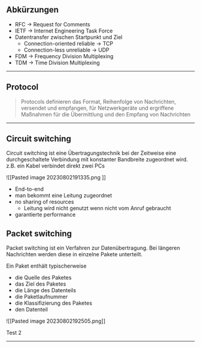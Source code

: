 
## Abkürzungen


- RFC $\rightarrow$ Request for Comments
- IETF $\rightarrow$ Internet Engineering Task Force
- Datentransfer zwischen Startpunkt und Ziel
	- Connection-oriented reliable $\rightarrow$ TCP
	- Connection-less unreliable $\rightarrow$ UDP
- FDM $\rightarrow$ Frequency Division Multiplexing
- TDM $\rightarrow$ Time Division Multiplexing


---
## Protocol

>Protocols definieren das Format, Reihenfolge von Nachrichten, versendet und empfangen, für Netzwerkgeräte und ergriffene Maßnahmen für die Übermittlung und den Empfang von Nachrichten

---

## Circuit switching

Circuit switching ist eine Übertragungstechnik bei der Zeitweise eine durchgeschaltete Verbindung mit konstanter Bandbreite zugeordnet wird. z.B. ein Kabel verbindet direkt zwei PCs


![[Pasted image 20230802191335.png ]]


- End-to-end
- man bekommt eine Leitung zugeordnet
- no sharing of resources
	- Leitung wird nicht genutzt wenn nicht vom Anruf gebraucht
- garantierte performance


## Packet switching

Packet switching ist ein Verfahren zur Datenübertragung. Bei längeren Nachrichten werden diese in einzelne Pakete unterteilt.

Ein Paket enthält typischerweise
- die Quelle des Paketes
- das Ziel des Paketes
- die Länge des Datenteils
- die Paketlaufnummer
- die Klassifizierung des Paketes 
- den Datenteil


![[Pasted image 20230802192505.png]]

Test 2


---
